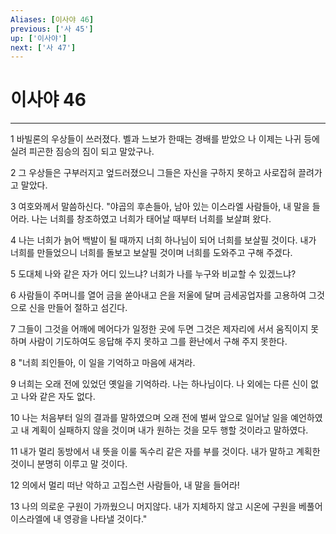 ```yaml
---
Aliases: [이사야 46]
previous: ['사 45']
up: ['이사야']
next: ['사 47']
---
```

# 이사야 46

***


1 바빌론의 우상들이 쓰러졌다. 벨과 느보가 한때는 경배를 받았으 나 이제는 나귀 등에 실려 피곤한 짐승의 짐이 되고 말았구나. 

2 그 우상들은 구부러지고 엎드러졌으니 그들은 자신을 구하지 못하고 사로잡혀 끌려가고 말았다. 

3 여호와께서 말씀하신다. "야곱의 후손들아, 남아 있는 이스라엘 사람들아, 내 말을 들어라. 나는 너희를 창조하였고 너희가 태어날 때부터 너희를 보살펴 왔다. 

4 나는 너희가 늙어 백발이 될 때까지 너희 하나님이 되어 너희를 보살필 것이다. 내가 너희를 만들었으니 너희를 돌보고 보살필 것이며 너희를 도와주고 구해 주겠다. 

5 도대체 나와 같은 자가 어디 있느냐? 너희가 나를 누구와 비교할 수 있겠느냐? 

6 사람들이 주머니를 열어 금을 쏟아내고 은을 저울에 달며 금세공업자를 고용하여 그것으로 신을 만들어 절하고 섬긴다. 

7 그들이 그것을 어깨에 메어다가 일정한 곳에 두면 그것은 제자리에 서서 움직이지 못하며 사람이 기도하여도 응답해 주지 못하고 그를 환난에서 구해 주지 못한다. 

8 "너희 죄인들아, 이 일을 기억하고 마음에 새겨라. 

9 너희는 오래 전에 있었던 옛일을 기억하라. 나는 하나님이다. 나 외에는 다른 신이 없고 나와 같은 자도 없다. 

10 나는 처음부터 일의 결과를 말하였으며 오래 전에 벌써 앞으로 일어날 일을 예언하였고 내 계획이 실패하지 않을 것이며 내가 원하는 것을 모두 행할 것이라고 말하였다. 

11 내가 멀리 동방에서 내 뜻을 이룰 독수리 같은 자를 부를 것이다. 내가 말하고 계획한 것이니 분명히 이루고 말 것이다. 

12 의에서 멀리 떠난 악하고 고집스런 사람들아, 내 말을 들어라! 

13 나의 의로운 구원이 가까웠으니 머지않다. 내가 지체하지 않고 시온에 구원을 베풀어 이스라엘에 내 영광을 나타낼 것이다."
